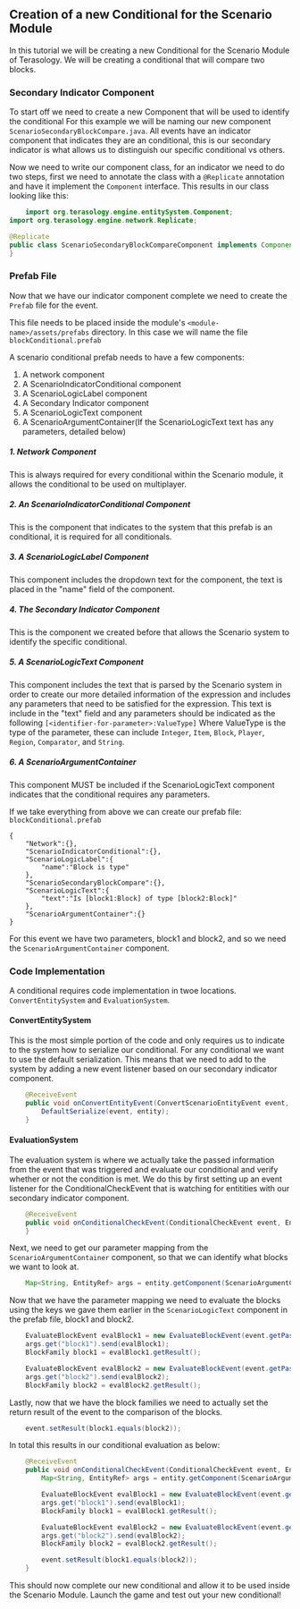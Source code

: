## Creation of a new Conditional for the Scenario Module

In this tutorial we will be creating a new Conditional for the Scenario Module of Terasology.
We will be creating a conditional that will compare two blocks.

### Secondary Indicator Component

To start off we need to create a new Component that will be used to identify the conditional For this example we will be naming our new component `ScenarioSecondaryBlockCompare.java`. All events have an indicator component that indicates they are an conditional, this is our secondary indicator is what allows us to distinguish our specific conditional vs others.

Now we need to write our component class, for an indicator we need to do two steps, first we need to annotate the class with a `@Replicate` annotation and have it implement the `Component` interface. This results in our class looking like this:

```java
    import org.terasology.engine.entitySystem.Component;
import org.terasology.engine.network.Replicate;

@Replicate
public class ScenarioSecondaryBlockCompareComponent implements Component {
}
```

### Prefab File

Now that we have our indicator component complete we need to create the `Prefab` file for the event. 

This file needs to be placed inside the module's `<module-name>/assets/prefabs` directory. In this case we will name the file `blockConditional.prefab`

A scenario conditional prefab needs to have a few components:
1) A network component
2) A ScenarioIndicatorConditional component
3) A ScenarioLogicLabel component
4) A Secondary Indicator component
5) A ScenarioLogicText component
6) A ScenarioArgumentContainer(If the ScenarioLogicText text has any parameters, detailed below)

##### 1. Network Component
This is always required for every conditional within the Scenario module, it allows the conditional to be used on multiplayer.
    
##### 2. An ScenarioIndicatorConditional Component
This is the component that indicates to the system that this prefab is an conditional, it is required for all conditionals.

##### 3. A ScenarioLogicLabel Component
This component includes the dropdown text for the component, the text is placed in the "name" field of the component.

##### 4. The Secondary Indicator Component
This is the component we created before that allows the Scenario system to identify the specific conditional.

##### 5. A ScenarioLogicText Component
This component includes the text that is parsed by the Scenario system in order to create our more detailed information of the expression and includes any parameters that need to be satisfied for the expression. This text is include in the "text" field and any parameters should be indicated as the following `[<identifier-for-parameter>:ValueType]` Where ValueType is the type of the parameter, these can include `Integer`, `Item`, `Block`, `Player`, `Region`, `Comparator`, and  `String`.

##### 6. A ScenarioArgumentContainer
This component MUST be included if the ScenarioLogicText component indicates that the conditional requires any parameters.


If we take everything from above we can create our prefab file:
`blockConditional.prefab`
```
{
    "Network":{},
    "ScenarioIndicatorConditional":{},
    "ScenarioLogicLabel":{
        "name":"Block is type"
    },
    "ScenarioSecondaryBlockCompare":{},
    "ScenarioLogicText":{
        "text":"Is [block1:Block] of type [block2:Block]"
    },
    "ScenarioArgumentContainer":{}
}
```
For this event we have two parameters, block1 and block2, and so we need the `ScenarioArgumentContainer` component.


### Code Implementation

A conditional requires code implementation in twoe locations. `ConvertEntitySystem` and `EvaluationSystem`.


#### ConvertEntitySystem

This is the most simple portion of the code and only requires us to indicate to the system how to serialize our conditional. For any conditional we want to use the default serialization. This means that we need to add to the system by adding a new event listener based on our secondary indicator component.

```java
	@ReceiveEvent
    public void onConvertEntityEvent(ConvertScenarioEntityEvent event, EntityRef entity, ScenarioSecondaryBlockCompare component) 		{
        DefaultSerialize(event, entity);
    }
```

#### EvaluationSystem

The evaluation system is where we actually take the passed information from the event that was triggered and evaluate our conditional and verify whether or not the condition is met. We do this by first setting up an event listener for the ConditionalCheckEvent that is watching for entitities with our secondary indicator component.
```java
	@ReceiveEvent
    public void onConditionalCheckEvent(ConditionalCheckEvent event, EntityRef entity, ScenarioSecondaryBlockCompareComponent comp){
    }
```

Next, we need to get our parameter mapping from the `ScenarioArgumentContainer` component, so that we can identify what blocks we want to look at.
```java
	Map<String, EntityRef> args = entity.getComponent(ScenarioArgumentContainerComponent.class).arguments;
```

Now that we have the parameter mapping we need to evaluate the blocks using the keys we gave them earlier in the `ScenarioLogicText` component in the prefab file, block1 and block2.

```java
	EvaluateBlockEvent evalBlock1 = new EvaluateBlockEvent(event.getPassedEntity());
    args.get("block1").send(evalBlock1);
    BlockFamily block1 = evalBlock1.getResult();

	EvaluateBlockEvent evalBlock2 = new EvaluateBlockEvent(event.getPassedEntity());
	args.get("block2").send(evalBlock2);
	BlockFamily block2 = evalBlock2.getResult();
```

Lastly, now that we have the block families we need to actually set the return result of the event to the comparison of the blocks.

```java
	event.setResult(block1.equals(block2));
```

In total this results in our conditional evaluation as below:
```java
	@ReceiveEvent
    public void onConditionalCheckEvent(ConditionalCheckEvent event, EntityRef entity, ScenarioSecondaryBlockCompareComponent comp){
        Map<String, EntityRef> args = entity.getComponent(ScenarioArgumentContainerComponent.class).arguments;

        EvaluateBlockEvent evalBlock1 = new EvaluateBlockEvent(event.getPassedEntity());
        args.get("block1").send(evalBlock1);
        BlockFamily block1 = evalBlock1.getResult();

        EvaluateBlockEvent evalBlock2 = new EvaluateBlockEvent(event.getPassedEntity());
        args.get("block2").send(evalBlock2);
        BlockFamily block2 = evalBlock2.getResult();

        event.setResult(block1.equals(block2));
    }
```


This should now complete our new conditional and allow it to be used inside the Scenario Module. Launch the game and test out your new conditional!
